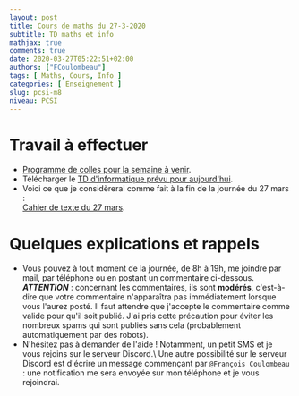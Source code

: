 ```yaml
---
layout: post
title: Cours de maths du 27-3-2020
subtitle: TD maths et info
mathjax: true
comments: true
date: 2020-03-27T05:22:51+02:00
authors: ["FCoulombeau"]
tags: [ Maths, Cours, Info ]
categories: [ Enseignement ]
slug: pcsi-m8
niveau: PCSI
---
```


# Travail à effectuer

- [Programme de colles pour la semaine à venir](https://fcoulombeau.github.io/cours/PC-30032020.pdf).
- Télécharger le [TD d'informatique prévu pour aujourd'hui](https://fcoulombeau.github.io/cours/PCSI-Info-27032020.pdf).  
- Voici ce que je considèrerai comme fait à la fin de la journée du 27 mars :  
  [Cahier de texte du 27 mars](https://fcoulombeau.github.io/cours/CT-27032020.pdf).

# Quelques explications et rappels

- Vous pouvez à tout moment de la journée, de 8h à 19h, me joindre par mail, par téléphone ou en postant un commentaire ci-dessous.  
  **_ATTENTION_** : concernant les commentaires, ils sont **modérés**, c'est-à-dire que votre commentaire n'apparaîtra pas immédiatement lorsque vous l'aurez posté. Il faut attendre que j'accepte le commentaire comme valide pour qu'il soit publié. J'ai pris cette précaution pour éviter les nombreux spams qui sont publiés sans cela (probablement automatiquement par des robots).
- N'hésitez pas à demander de l'aide ! Notamment, un petit SMS et je vous rejoins sur le serveur Discord.\\
Une autre possibilité sur le serveur Discord est d'écrire un message commençant par `@François Coulombeau` : une notification me sera envoyée sur mon téléphone et je vous rejoindrai.